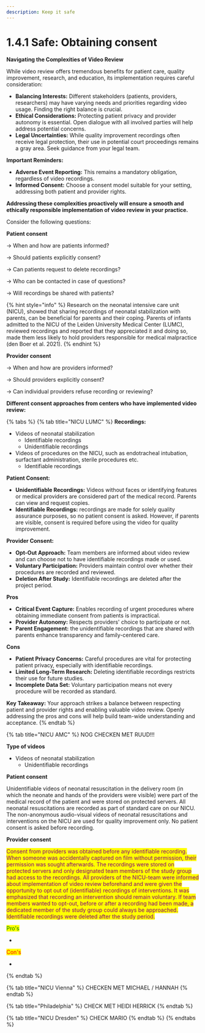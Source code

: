 ```yaml
---
description: Keep it safe
---
```


# 1.4.1 Safe: Obtaining consent

**Navigating the Complexities of Video Review**

While video review offers tremendous benefits for patient care, quality improvement, research, and education, its implementation requires careful consideration:

* **Balancing Interests:** Different stakeholders (patients, providers, researchers) may have varying needs and priorities regarding video usage. Finding the right balance is crucial.
* **Ethical Considerations:** Protecting patient privacy and provider autonomy is essential. Open dialogue with all involved parties will help address potential concerns.
* **Legal Uncertainties:** While quality improvement recordings often receive legal protection, their use in potential court proceedings remains a gray area. Seek guidance from your legal team.

**Important Reminders:**

* **Adverse Event Reporting:** This remains a mandatory obligation, regardless of video recordings.
* **Informed Consent:** Choose a consent model suitable for your setting, addressing both patient and provider rights.&#x20;

**Addressing these complexities proactively will ensure a smooth and ethically responsible implementation of video review in your practice.**

Consider the following questions:

**Patient consent**

\-> When and how are patients informed?

\-> Should patients explicitly consent?&#x20;

\-> Can patients request to delete recordings?

\-> Who can be contacted in case of questions?

\-> Will recordings be shared with patients?

{% hint style="info" %}
Research on the neonatal intensive care unit (NICU), showed that sharing recordings of neonatal stabilization with parents, can be beneficial for parents and their coping. Parents of infants admitted to the NICU of the Leiden University Medical Center (LUMC), reviewed recordings and reported that they appreciated it and doing so, made them less likely to hold providers responsible for medical malpractice (den Boer et al. 2021).
{% endhint %}

**Provider consent**

\-> When and how are providers informed?

\-> Should providers explicitly consent?

\-> Can individual providers refuse recording or reviewing?&#x20;

**Different consent approaches from centers who have implemented video review:**

{% tabs %}
{% tab title="NICU LUMC" %}
**Recordings:**

* Videos of neonatal stabilization
  * Identifiable recordings
  * Unidentifiable recordings
* Videos of procedures on the NICU, such as endotracheal intubation, surfactant administration, sterile procedures etc.&#x20;
  * Identifiable recordings

**Patient Consent:**&#x20;

* **Unidentifiable Recordings:** Videos without faces or identifying features or medical providers are considered part of the medical record. Parents can view and request copies.
* **Identifiable Recordings:** recordings are made for solely quality assurance purposes, so no patient consent is asked. However, if parents are visible, consent is required before using the video for quality improvement.

**Provider Consent:**

* **Opt-Out Approach:** Team members are informed about video review and can choose not to have identifiable recordings made or used.
* **Voluntary Participation:** Providers maintain control over whether their procedures are recorded and reviewed.
* **Deletion After Study:** Identifiable recordings are deleted after the project period.

**Pros**

* **Critical Event Capture:** Enables recording of urgent procedures where obtaining immediate consent from patients is impractical.
* **Provider Autonomy:** Respects providers' choice to participate or not.
* **Parent Engagement:** the unidentifiable recordings that are shared with parents enhance transparency and family-centered care.

**Cons**

* **Patient Privacy Concerns:** Careful procedures are vital for protecting patient privacy, especially with identifiable recordings.
* **Limited Long-Term Research:** Deleting identifiable recordings restricts their use for future studies.
* **Incomplete Data Set:** Voluntary participation means not every procedure will be recorded as standard.

**Key Takeaway:** Your approach strikes a balance between respecting patient and provider rights and enabling valuable video review. Openly addressing the pros and cons will help build team-wide understanding and acceptance.
{% endtab %}

{% tab title="NICU AMC" %}
NOG CHECKEN MET RUUD!!!

**Type of videos**

* Videos of neonatal stabilization
  * Unidentifiable recordings

**Patient consent**

Unidentifiable videos of neonatal resuscitation in the delivery room (in which the neonate and hands of the providers were visible) were part of the medical record of the patient and were stored on protected servers. All neonatal resuscitations are recorded as part of standard care on our NICU. The non-anonymous audio-visual videos of neonatal resuscitations and interventions on the NICU are used for quality improvement only. No patient consent is asked before recording. &#x20;

**Provider consent**

<mark style="color:purple;">Consent from providers was obtained before any identifiable recording. When someone was accidentally captured on film without permission, their permission was sought afterwards. The recordings were stored on protected servers and only designated team members of the study group had access to the recordings. All providers of the NICU-team were informed about implementation of video review beforehand and were given the opportunity to opt out of (identifiable) recordings of interventions. It was emphasized that recording an intervention should remain voluntary. If team members wanted to opt-out, before or after a recording had been made, a dedicated member of the study group could always be approached. Identifiable recordings were deleted after the study period.</mark> &#x20;

<mark style="color:green;">Pro's</mark>

* &#x20;

<mark style="color:red;">Con's</mark>

*
{% endtab %}

{% tab title="NICU Vienna" %}
CHECKEN MET MICHAEL / HANNAH
{% endtab %}

{% tab title="Philadelphia" %}
CHECK MET HEIDI HERRICK
{% endtab %}

{% tab title="NICU Dresden" %}
CHECK MARIO
{% endtab %}
{% endtabs %}




